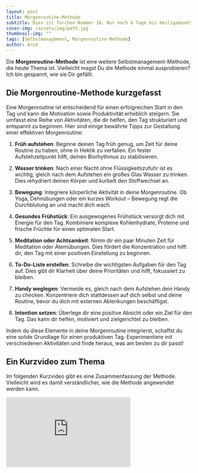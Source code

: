 ```yaml
---
layout: post
title: Morgenroutine-Methode
subtitle: Dies ist Türchen Nummer 18. Nur noch 6 Tage bis Heiligabend!
cover-img: /assets/img/path.jpg
thumbnail-img: ""
tags: [Selbstmanagement, Morgenroutine-Methode]
author: Arnd
---
```


Die **Morgenroutine-Methode** ist eine weitere Selbstmanagement-Methode, die heute Thema ist. Vielleicht magst Du die Methode einmal ausprobieren? Ich bin gespannt, wie sie Dir gefällt.

## Die Morgenroutine-Methode kurzgefasst

Eine Morgenroutine ist entscheidend für einen erfolgreichen Start in den Tag und kann die Motivation sowie Produktivität erheblich steigern. Sie umfasst eine Reihe von Aktivitäten, die dir helfen, den Tag strukturiert und entspannt zu beginnen. Hier sind einige bewährte Tipps zur Gestaltung einer effektiven Morgenroutine:

1. **Früh aufstehen**: Beginne deinen Tag früh genug, um Zeit für deine Routine zu haben, ohne in Hektik zu verfallen. Ein fester Aufstehzeitpunkt hilft, deinen Biorhythmus zu stabilisieren.

2. **Wasser trinken**: Nach einer Nacht ohne Flüssigkeitszufuhr ist es wichtig, gleich nach dem Aufstehen ein großes Glas Wasser zu trinken. Dies rehydriert deinen Körper und kurbelt den Stoffwechsel an.

3. **Bewegung**: Integriere körperliche Aktivität in deine Morgenroutine. Ob Yoga, Dehnübungen oder ein kurzes Workout – Bewegung regt die Durchblutung an und macht dich wach.

4. **Gesundes Frühstück**: Ein ausgewogenes Frühstück versorgt dich mit Energie für den Tag. Kombiniere komplexe Kohlenhydrate, Proteine und frische Früchte für einen optimalen Start.

5. **Meditation oder Achtsamkeit**: Nimm dir ein paar Minuten Zeit für Meditation oder Atemübungen. Dies fördert die Konzentration und hilft dir, den Tag mit einer positiven Einstellung zu beginnen.

6. **To-Do-Liste erstellen**: Schreibe die wichtigsten Aufgaben für den Tag auf. Dies gibt dir Klarheit über deine Prioritäten und hilft, fokussiert zu bleiben.

7. **Handy weglegen**: Vermeide es, gleich nach dem Aufstehen dein Handy zu checken. Konzentriere dich stattdessen auf dich selbst und deine Routine, bevor du dich mit externen Ablenkungen beschäftigst.

8. **Intention setzen**: Überlege dir eine positive Absicht oder ein Ziel für den Tag. Das kann dir helfen, motiviert und zielgerichtet zu bleiben.

Indem du diese Elemente in deine Morgenroutine integrierst, schaffst du eine solide Grundlage für einen produktiven Tag. Experimentiere mit verschiedenen Aktivitäten und finde heraus, was am besten zu dir passt!

## Ein Kurzvideo zum Thema

Im folgenden Kurzvideo gibt es eine Zusammenfassung der Methode. Vielleicht wird es damit verständlicher, wie die Methode angewendet werden kann.

<iframe width="336" height="189" src="https://www.youtube.com/embed/qXgKaJsmwz4?si=kDZdW2PwSfwlrfW5" title="YouTube video player" frameborder="0" allow="accelerometer; autoplay; clipboard-write; encrypted-media; gyroscope; picture-in-picture; web-share" referrerpolicy="strict-origin-when-cross-origin" allowfullscreen></iframe>